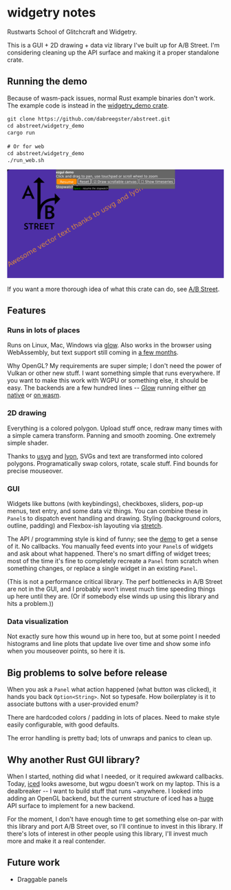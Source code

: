 # widgetry notes

Rustwarts School of Glitchcraft and Widgetry.

This is a GUI + 2D drawing + data viz library I've built up for A/B Street. I'm
considering cleaning up the API surface and making it a proper standalone crate.

## Running the demo

Because of wasm-pack issues, normal Rust example binaries don't work. The example code is instead in the [widgetry_demo crate](../widgetry_demo/src/lib.rs).

```
git clone https://github.com/dabreegster/abstreet.git
cd abstreet/widgetry_demo
cargo run

# Or for web
cd abstreet/widgetry_demo
./run_web.sh
```

![demo](demo.gif)

If you want a more thorough idea of what this crate can do, see
[A/B Street](https://abstreet.org).

## Features

### Runs in lots of places

Runs on Linux, Mac, Windows via [glow](https://github.com/grovesNL/glow/). Also
works in the browser using WebAssembly, but text support still coming in
[a few months](https://github.com/RazrFalcon/resvg/issues/229).

Why OpenGL? My requirements are super simple; I don't need the power of Vulkan
or other new stuff. I want something simple that runs everywhere. If you want to
make this work with WGPU or something else, it should be easy. The backends are
a few hundred lines -- [Glow](src/backend_glow.rs) running either
[on native](src/backend_glow_native.rs) or [on wasm](src/backend_glow_wasm.rs).

### 2D drawing

Everything is a colored polygon. Upload stuff once, redraw many times with a
simple camera transform. Panning and smooth zooming. One extremely simple
shader.

Thanks to [usvg](https://github.com/RazrFalcon/resvg) and
[lyon](https://github.com/nical/lyon/), SVGs and text are transformed into
colored polygons. Programatically swap colors, rotate, scale stuff. Find bounds
for precise mouseover.

### GUI

Widgets like buttons (with keybindings), checkboxes, sliders, pop-up menus, text
entry, and some data viz things. You can combine these in `Panel`s to dispatch
event handling and drawing. Styling (background colors, outline, padding) and
Flexbox-ish layouting via [stretch](https://vislyhq.github.io/stretch/).

The API / programming style is kind of funny; see the [demo](examples/demo.rs)
to get a sense of it. No callbacks. You manually feed events into your `Panel`s
of widgets and ask about what happened. There's no smart diffing of widget
trees; most of the time it's fine to completely recreate a `Panel` from scratch
when something changes, or replace a single widget in an existing `Panel`.

(This is not a performance critical library. The perf bottlenecks in A/B Street
are not in the GUI, and I probably won't invest much time speeding things up
here until they are. (Or if somebody else winds up using this library and hits a
problem.))

### Data visualization

Not exactly sure how this wound up in here too, but at some point I needed
histograms and line plots that update live over time and show some info when you
mouseover points, so here it is.

## Big problems to solve before release

When you ask a `Panel` what action happened (what button was clicked), it hands
you back `Option<String>`. Not so typesafe. How boilerplatey is it to associate
buttons with a user-provided enum?

There are hardcoded colors / padding in lots of places. Need to make style
easily configurable, with good defaults.

The error handling is pretty bad; lots of unwraps and panics to clean up.

## Why another Rust GUI library?

When I started, nothing did what I needed, or it required awkward callbacks.
Today, [iced](https://github.com/hecrj/iced) looks awesome, but wgpu doesn't
work on my laptop. This is a dealbreaker -- I want to build stuff that runs
~anywhere. I looked into adding an OpenGL backend, but the current structure of
iced has a
[huge](https://github.com/hecrj/iced/blob/master/native/src/renderer/null.rs)
API surface to implement for a new backend.

For the moment, I don't have enough time to get something else on-par with this
library and port A/B Street over, so I'll continue to invest in this library. If
there's lots of interest in other people using this library, I'll invest much
more and make it a real contender.

## Future work

- Draggable panels
